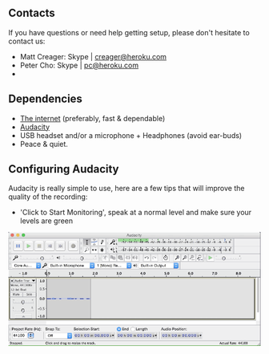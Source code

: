 
## Contacts
If you have questions or need help getting setup, please don't hesitate to contact us:
- Matt Creager: Skype | creager@heroku.com
- Peter Cho: Skype | pc@heroku.com
-
## Dependencies
- [The internet](https://45.media.tumblr.com/cd67ee315543aad3b9947b67ee49102f/tumblr_mq3o8iycut1qbhoheo1_500.gif) (preferably, fast & dependable)
- [Audacity](http://audacityteam.org/)
- USB headset and/or a microphone + Headphones (avoid ear-buds)
- Peace & quiet.

## Configuring Audacity
Audacity is really simple to use, here are a few tips that will improve the quality of the recording:
- 'Click to Start Monitoring', speak at a normal level and make sure your levels are green

![Audacity levels in the green](./audacity_levels.gif)
